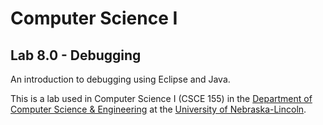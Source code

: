 # Computer Science I
## Lab 8.0 - Debugging

An introduction to debugging using Eclipse and Java.

This is a lab used in Computer Science I (CSCE 155) in the [Department of Computer Science & Engineering](https://cse.unl.edu) at the [University of Nebraska-Lincoln](https://unl.edu).